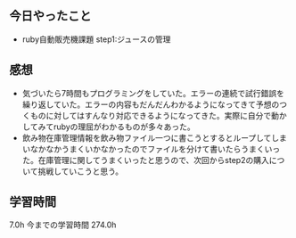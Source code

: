 ## 今日やったこと
- ruby自動販売機課題 step1:ジュースの管理

## 感想
- 気づいたら7時間もプログラミングをしていた。エラーの連続で試行錯誤を繰り返していた。エラーの内容もだんだんわかるようになってきて予想のつくものに対してはすんなり対応できるようになってきた。実際に自分で動かしてみてrubyの理屈がわかるものが多々あった。
- 飲み物在庫管理情報を飲み物ファイル一つに書こうとするとループしてしまいなかなかうまくいかなかったのでファイルを分けて書いたらうまくいった。在庫管理に関してうまくいったと思うので、次回からstep2の購入について挑戦していこうと思う。

## 学習時間
7.0h 今までの学習時間 274.0h
